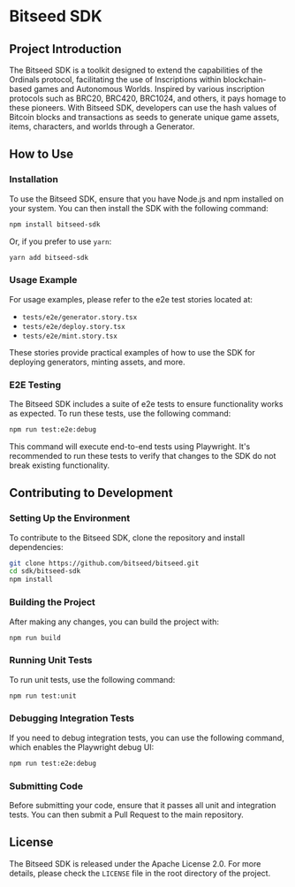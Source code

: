 # Bitseed SDK

## Project Introduction

The Bitseed SDK is a toolkit designed to extend the capabilities of the Ordinals protocol, facilitating the use of Inscriptions within blockchain-based games and Autonomous Worlds. Inspired by various inscription protocols such as BRC20, BRC420, BRC1024, and others, it pays homage to these pioneers. With Bitseed SDK, developers can use the hash values of Bitcoin blocks and transactions as seeds to generate unique game assets, items, characters, and worlds through a Generator.

## How to Use

### Installation

To use the Bitseed SDK, ensure that you have Node.js and npm installed on your system. You can then install the SDK with the following command:

```bash
npm install bitseed-sdk
```

Or, if you prefer to use `yarn`:

```bash
yarn add bitseed-sdk
```

### Usage Example

For usage examples, please refer to the e2e test stories located at:

- `tests/e2e/generator.story.tsx`
- `tests/e2e/deploy.story.tsx`
- `tests/e2e/mint.story.tsx`

These stories provide practical examples of how to use the SDK for deploying generators, minting assets, and more.

### E2E Testing

The Bitseed SDK includes a suite of e2e tests to ensure functionality works as expected. To run these tests, use the following command:

```bash
npm run test:e2e:debug
```

This command will execute end-to-end tests using Playwright. It's recommended to run these tests to verify that changes to the SDK do not break existing functionality.

## Contributing to Development

### Setting Up the Environment

To contribute to the Bitseed SDK, clone the repository and install dependencies:

```bash
git clone https://github.com/bitseed/bitseed.git
cd sdk/bitseed-sdk
npm install
```

### Building the Project

After making any changes, you can build the project with:

```bash
npm run build
```

### Running Unit Tests

To run unit tests, use the following command:

```bash
npm run test:unit
```

### Debugging Integration Tests

If you need to debug integration tests, you can use the following command, which enables the Playwright debug UI:

```bash
npm run test:e2e:debug
```

### Submitting Code

Before submitting your code, ensure that it passes all unit and integration tests. You can then submit a Pull Request to the main repository.

## License

The Bitseed SDK is released under the Apache License 2.0. For more details, please check the `LICENSE` file in the root directory of the project.
